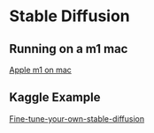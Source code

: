 # Stable Diffusion

## Running on a m1 mac
[Apple m1 on mac](https://wandb.ai/morgan/stable-diffusion/reports/Running-Stable-Diffusion-on-an-Apple-M1-Mac-With-HuggingFace-Diffusers--VmlldzoyNTU2ODc2)

## Kaggle Example
[Fine-tune-your-own-stable-diffusion](https://www.kaggle.com/code/enricobeltramo/fine-tune-your-own-stable-diffusion[])

